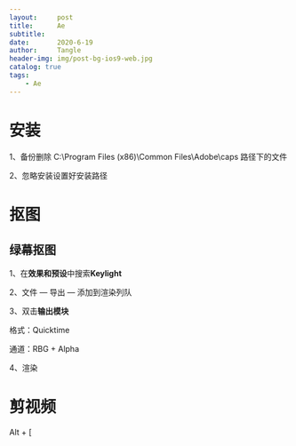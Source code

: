 ```yaml
---
layout:     post
title:      Ae
subtitle:   
date:       2020-6-19
author:     Tangle
header-img: img/post-bg-ios9-web.jpg
catalog: true
tags:
    - Ae
---
```


# 安装

1、备份删除 C:\Program Files (x86)\Common Files\Adobe\caps 路径下的文件

2、忽略安装设置好安装路径

# 抠图

## 绿幕抠图

1、在**效果和预设**中搜索**Keylight**

2、文件 — 导出 — 添加到渲染列队

3、双击**输出模块**

格式：Quicktime

通道：RBG + Alpha

4、渲染

# 剪视频

Alt + [
